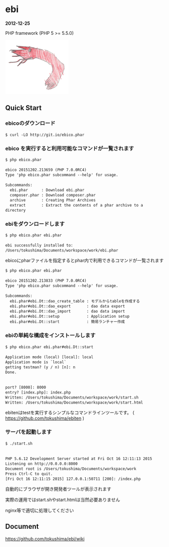 ebi
====
__2012-12-25__

PHP framework (PHP 5 >= 5.5.0)

![ebi](https://raw.githubusercontent.com/tokushima/ebi/master/resources/media/ebi.png)



## Quick Start 


### ebicoのダウンロード

```
$ curl -LO http://git.io/ebico.phar
```


### ebico を実行すると利用可能なコマンドが一覧されます

```
$ php ebico.phar

ebico 20151202.213659 (PHP 7.0.0RC4)
Type 'php ebico.phar subcommand --help' for usage.

Subcommands:
  ebi.phar      : Download ebi.phar
  composer.phar : Download composer.phar
  archive       : Creating Phar Archives
  extract       : Extract the contents of a phar archive to a directory
```


### ebiをダウンロードします

```
$ php ebico.phar ebi.phar 

ebi successfully installed to: /Users/tokushima/Documents/workspace/work/ebi.phar
```


ebicoにpharファイルを指定するとphar内で利用できるコマンドが一覧されます

```
$ php ebico.phar ebi.phar 

ebico 20151202.213833 (PHP 7.0.0RC4)
Type 'php ebico.phar subcommand --help' for usage.

Subcommands:
  ebi.phar#ebi.Dt::dao_create_table : モデルからtableを作成する
  ebi.phar#ebi.Dt::dao_export       : dao data export
  ebi.phar#ebi.Dt::dao_import       : dao data import
  ebi.phar#ebi.Dt::setup            : Application setup
  ebi.phar#ebi.Dt::start            : 簡易ランチャー作成
```


### ebiの単純な構成をインストールします

```
$ php ebico.phar ebi.phar#ebi.Dt::start 

Application mode (local) [local]: local
Application mode is `local`
getting testman? (y / n) [n]: n
Done.


port? [8000]: 8000
entry? [index.php]: index.php
Written: /Users/tokushima/Documents/workspace/work/start.sh
Written: /Users/tokushima/Documents/workspace/work/start.html
```

ebitenはtestを実行するシンプルなコマンドラインツールです。 ( https://github.com/tokushima/ebiten )



### サーバを起動します

```
$ ./start.sh 


PHP 5.6.12 Development Server started at Fri Oct 16 12:11:13 2015
Listening on http://0.0.0.0:8000
Document root is /Users/tokushima/Documents/workspace/work
Press Ctrl-C to quit.
[Fri Oct 16 12:11:15 2015] 127.0.0.1:50711 [200]: /index.php

```


自動的にブラウザが開き開発者ツールが表示されます

実際の運用ではstart.shやstart.htmlは当然必要ありません

nginx等で適切に処理してください



## Document

https://github.com/tokushima/ebi/wiki

